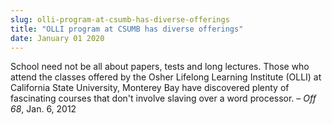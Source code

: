 ```yaml
---
slug: olli-program-at-csumb-has-diverse-offerings
title: "OLLI program at CSUMB has diverse offerings"
date: January 01 2020
---
```


 
<p>
  School need not be all about papers, tests and long lectures. Those who attend
  the classes offered by the Osher Lifelong Learning Institute (OLLI) at
  California State University, Monterey Bay have discovered plenty of
  fascinating courses that don't involve slaving over a word processor. –
  <em>Off 68</em>, Jan. 6, 2012
</p>
 
